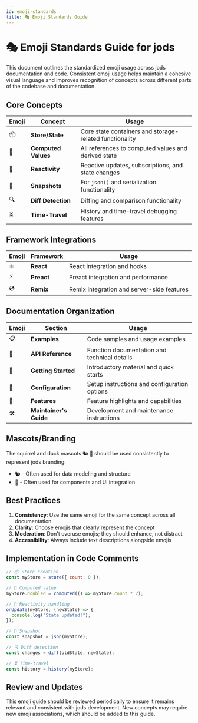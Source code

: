 ```yaml
---
id: emoji-standards
title: 🎭 Emoji Standards Guide
---
```


# 🎭 Emoji Standards Guide for jods

This document outlines the standardized emoji usage across jods documentation and code. Consistent emoji usage helps maintain a cohesive visual language and improves recognition of concepts across different parts of the codebase and documentation.

## Core Concepts

| Emoji | Concept             | Usage                                                   |
| ----- | ------------------- | ------------------------------------------------------- |
| 📦    | **Store/State**     | Core state containers and storage-related functionality |
| 🧮    | **Computed Values** | All references to computed values and derived state     |
| 🔄    | **Reactivity**      | Reactive updates, subscriptions, and state changes      |
| 📸    | **Snapshots**       | For `json()` and serialization functionality            |
| 🔍    | **Diff Detection**  | Diffing and comparison functionality                    |
| ⏳    | **Time-Travel**     | History and time-travel debugging features              |

## Framework Integrations

| Emoji | Framework  | Usage                                      |
| ----- | ---------- | ------------------------------------------ |
| ⚛️    | **React**  | React integration and hooks                |
| ⚡    | **Preact** | Preact integration and performance         |
| 💿    | **Remix**  | Remix integration and server-side features |

## Documentation Organization

| Emoji | Section                | Usage                                        |
| ----- | ---------------------- | -------------------------------------------- |
| 📋    | **Examples**           | Code samples and usage examples              |
| 🧪    | **API Reference**      | Function documentation and technical details |
| 🚀    | **Getting Started**    | Introductory material and quick starts       |
| 🔧    | **Configuration**      | Setup instructions and configuration options |
| 🧩    | **Features**           | Feature highlights and capabilities          |
| 🛠️    | **Maintainer's Guide** | Development and maintenance instructions     |

## Mascots/Branding

The squirrel and duck mascots 🐿️ 🦆 should be used consistently to represent jods branding:

- 🐿️ - Often used for data modeling and structure
- 🦆 - Often used for components and UI integration

## Best Practices

1. **Consistency**: Use the same emoji for the same concept across all documentation
2. **Clarity**: Choose emojis that clearly represent the concept
3. **Moderation**: Don't overuse emojis; they should enhance, not distract
4. **Accessibility**: Always include text descriptions alongside emojis

## Implementation in Code Comments

```js
// 📦 Store creation
const myStore = store({ count: 0 });

// 🧮 Computed value
myStore.doubled = computed(() => myStore.count * 2);

// 🔄 Reactivity handling
onUpdate(myStore, (newState) => {
  console.log("State updated!");
});

// 📸 Snapshot
const snapshot = json(myStore);

// 🔍 Diff detection
const changes = diff(oldState, newState);

// ⏳ Time-travel
const history = history(myStore);
```

## Review and Updates

This emoji guide should be reviewed periodically to ensure it remains relevant and consistent with jods development. New concepts may require new emoji associations, which should be added to this guide.
